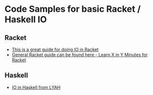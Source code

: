# Code Samples for basic Racket / Haskell IO

## Racket

* [This is a great guide for doing IO in Racket](https://docs.racket-lang.org/guide/ports.html)
* [General Racket guide can be found here - Learn X in Y Minutes for Racket](https://learnxinyminutes.com/docs/racket/)

## Haskell

* [IO in Haskell from LYAH](http://learnyouahaskell.com/input-and-output)
